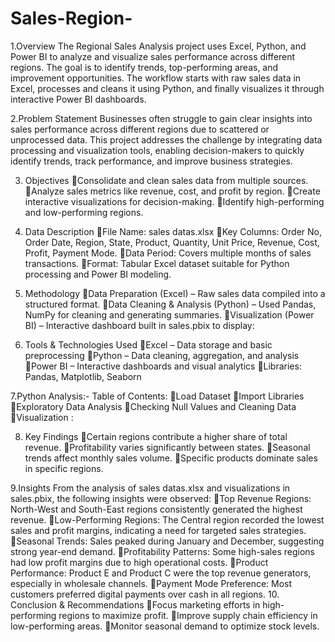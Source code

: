 # Sales-Region-

1.Overview
The Regional Sales Analysis project uses Excel, Python, and Power BI to analyze and visualize sales performance across different regions. The goal is to identify trends, top-performing areas, and improvement opportunities. The workflow starts with raw sales data in Excel, processes and cleans it using Python, and finally visualizes it through interactive Power BI dashboards.


2.Problem Statement
Businesses often struggle to gain clear insights into sales performance across different regions due to scattered or unprocessed data. This project addresses the challenge by integrating data processing and visualization tools, enabling decision-makers to quickly identify trends, track performance, and improve business strategies.


3. Objectives
Consolidate and clean sales data from multiple sources.
Analyze sales metrics like revenue, cost, and profit by region.
Create interactive visualizations for decision-making.
Identify high-performing and low-performing regions.  


4. Data Description
File Name: sales datas.xlsx
Key Columns: Order No, Order Date, Region, State, Product, Quantity, Unit Price, Revenue, Cost, Profit, Payment Mode.
Data Period: Covers multiple months of sales transactions.
Format: Tabular Excel dataset suitable for Python processing and Power BI modeling.


5. Methodology
Data Preparation (Excel) – Raw sales data compiled into a structured format.
Data Cleaning & Analysis (Python) – Used Pandas, NumPy for cleaning and generating summaries.
Visualization (Power BI) – Interactive dashboard built in sales.pbix to display:

 
 6. Tools & Technologies Used
Excel – Data storage and basic preprocessing
Python – Data cleaning, aggregation, and analysis
Power BI – Interactive dashboards and visual analytics
Libraries: Pandas, Matplotlib, Seaborn


7.Python Analysis:-
Table of Contents:
Load Dataset
Import Libraries
Exploratory Data Analysis
Checking Null Values and Cleaning Data
Visualization :


8. Key Findings
Certain regions contribute a higher share of total revenue.
Profitability varies significantly between states.
Seasonal trends affect monthly sales volume.
Specific products dominate sales in specific regions.


9.Insights
From the analysis of sales datas.xlsx and visualizations in sales.pbix, the following insights were observed:
Top Revenue Regions: North-West and South-East regions consistently generated the highest revenue.
Low-Performing Regions: The Central region recorded the lowest sales and profit margins, indicating a need for targeted sales strategies.
Seasonal Trends: Sales peaked during January and December, suggesting strong year-end demand.
Profitability Patterns: Some high-sales regions had low profit margins due to high operational costs.
Product Performance: Product E and Product C were the top revenue generators, especially in wholesale channels.
Payment Mode Preference: Most customers preferred digital payments over cash in all regions.
10. Conclusion & Recommendations
Focus marketing efforts in high-performing regions to maximize profit.
Improve supply chain efficiency in low-performing areas.
Monitor seasonal demand to optimize stock levels.

